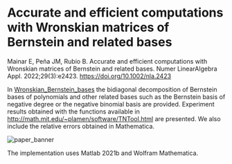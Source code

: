 # Accurate and efficient computations with Wronskian matrices of Bernstein and related bases 

Mainar E, Peña JM, Rubio B. Accurate and efficient computations with Wronskian matrices of Bernstein and related bases. Numer LinearAlgebra Appl. 2022;29(3):e2423.
https://doi.org/10.1002/nla.2423

In [Wronskian_Bernstein_bases](https://github.com/BeatrizRubio/Wronskian_Bersntein_bases/tree/main/Gram_Bernstein) the bidiagonal decomposition of Bernstein bases of polynomials and other related bases such as the Bernstein basis of negative degree or the negative binomial basis are provided. Experiment results obtained with the functions available in http://math.mit.edu/~plamen/software/TNTool.html are presented. We also include the relative errors obtained in Mathematica. 

![paper_banner](paper_banner.png)

The implementation uses Matlab 2021b and Wolfram Mathematica. 
